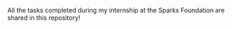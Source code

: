 All the tasks completed during my internship at the Sparks Foundation are shared in this repository!
